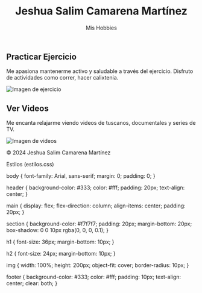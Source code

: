 <!DOCTYPE html>
<html lang="es">
<head>
 <meta charset="UTF-8">
 <meta name="viewport" content="width=device-width, initial-scale=1.0">
 <title>Jeshua Salim Camarena Martínez - Hobbies</title>
 <link rel="stylesheet" href="estilos.css">
</head>
<body>
 <header>
 <h1>Jeshua Salim Camarena Martínez</h1>
 <p>Mis Hobbies</p>
 </header>
 <main>
 <section>
 <h2>Practicar Ejercicio</h2>
 <p>Me apasiona mantenerme activo y saludable a través del ejercicio. Disfruto de actividades como correr, hacer calixtenia.</p>
 <img src="ejercicio.jpg" alt="Imagen de ejercicio">
 </section>
 <section>
 <h2>Ver Videos</h2>
 <p>Me encanta relajarme viendo videos de tuscanos, documentales y series de TV.</p>
 <img src="videos.jpg" alt="Imagen de videos">
 </section>
 </main>
 <footer>
 <p>&copy; 2024 Jeshua Salim Camarena Martínez</p>
 </footer>
</body>
</html>


Estilos (estilos.css)

body {
 font-family: Arial, sans-serif;
 margin: 0;
 padding: 0;
}

header {
 background-color: #333;
 color: #fff;
 padding: 20px;
 text-align: center;
}

main {
 display: flex;
 flex-direction: column;
 align-items: center;
 padding: 20px;
}

section {
 background-color: #f7f7f7;
 padding: 20px;
 margin-bottom: 20px;
 box-shadow: 0 0 10px rgba(0, 0, 0, 0.1);
}

h1 {
 font-size: 36px;
 margin-bottom: 10px;
}

h2 {
 font-size: 24px;
 margin-bottom: 10px;
}

img {
 width: 100%;
 height: 200px;
 object-fit: cover;
 border-radius: 10px;
}

footer {
 background-color: #333;
 color: #fff;
 padding: 10px;
 text-align: center;
 clear: both;
}

